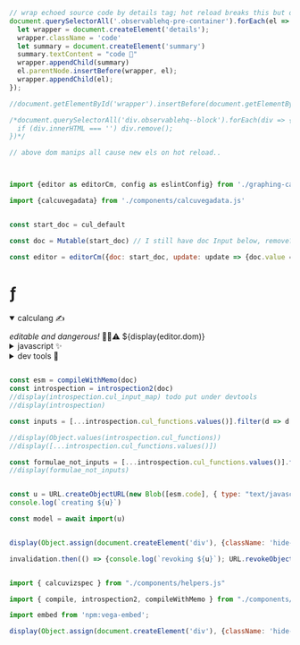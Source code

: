 <!--
TEMPLATE.md provides:
- collabsible code blocks
- editor
- JS bits: model (obv), calcuvegadata, embed, compile etc.
  -->

```js
// wrap echoed source code by details tag; hot reload breaks this but ok for now
document.querySelectorAll('.observablehq-pre-container').forEach(el => {
  let wrapper = document.createElement('details');
  wrapper.className = 'code'
  let summary = document.createElement('summary')
  summary.textContent = "code 👀"
  wrapper.appendChild(summary)
  el.parentNode.insertBefore(wrapper, el);
  wrapper.appendChild(el);
});

//document.getElementById('wrapper').insertBefore(document.getElementById('lhs'),document.getElementById('content'));

/*document.querySelectorAll('div.observablehq--block').forEach(div => {
  if (div.innerHTML === '') div.remove();
})*/

// above dom manips all cause new els on hot reload..
```

```js


import {editor as editorCm, config as eslintConfig} from './graphing-calcs/editor.bundle.js'

import {calcuvegadata} from './components/calcuvegadata.js'


const start_doc = cul_default

const doc = Mutable(start_doc) // I still have doc Input below, remove?

const editor = editorCm({doc: start_doc, update: update => {doc.value = update.state.doc.toString();}})
```

<div id="wrapper" class="wrapper">
<div id="lhs" class="lhs side">
  <div class="grow">
  <h1>ƒ</h1>
  <!-- can I collapse things responsively? -->
  <details class="calculang" open><summary class="calculang" style="margin-bottom:10px">calculang ✍️</summary>
  <span style="font-style: italic">editable and dangerous!</span> 🧙‍♂️⚠️
  ${display(editor.dom)}
  <details><summary>javascript ✨</summary>
  <span style="font-style: italic">generated from calculang</span> ⬆️
  ${view(Inputs.textarea({value:esm.code, rows:60, resize: true, disabled:true}))}
  </details>
  <details><summary>dev tools 🧰</summary>
  ${"todo"}
  ${display(Object.keys(introspection))}
  ${display(JSON.stringify([...introspection.cul_links]))}
  </details>
  </details>
  </div>
</div>

```js

const esm = compileWithMemo(doc)
const introspection = introspection2(doc)
//display(introspection.cul_input_map) todo put under devtools
//display(introspection)

const inputs = [...introspection.cul_functions.values()].filter(d => d.reason == 'input definition').map(d => d.name).sort()

//display(Object.values(introspection.cul_functions))
//display([...introspection.cul_functions.values()])

const formulae_not_inputs = [...introspection.cul_functions.values()].filter(d => d.reason == 'definition' && inputs.indexOf(d.name+'_in') == -1).map(d => d.name)
//display(formulae_not_inputs)


const u = URL.createObjectURL(new Blob([esm.code], { type: "text/javascript" }))
console.log(`creating ${u}`)

const model = await import(u)


display(Object.assign(document.createElement('div'), {className: 'hide-empty-block'}))

invalidation.then(() => {console.log(`revoking ${u}`); URL.revokeObjectURL(u)});

```


```js

import { calcuvizspec } from "./components/helpers.js"

import { compile, introspection2, compileWithMemo } from "./components/mini-calculang.js"

import embed from 'npm:vega-embed';

display(Object.assign(document.createElement('div'), {className: 'hide-empty-block'}))

```